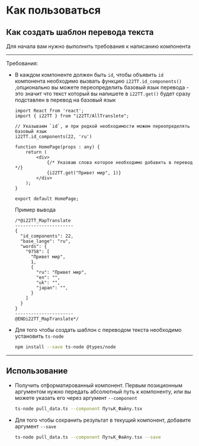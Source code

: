 # Как пользоваться

## Как создать шаблон перевода текста

Для начала вам нужно выполнить требования к написанию компонента

---

Требования:

- В каждом компоненте должен быть `id`, чтобы объявить `id` компонента необходимо вызвать
  функцию `i22TT.id_components()`
  ,опционально вы можете переопределить базовый язык перевода - это значит что текст который вы напишете в `i22TT.get()`
  будет сразу подставлен в перевод на базовый язык

  ```tsx
  import React from 'react';
  import { i22TT } from "i22TT/AllTranslete";
  
  // Указываем `id`, и при редкой необходимости можем переопределять базовый язык
  i22TT.id_components(22, 'ru')
  
  function HomePage(props : any) {
      return (
          <div>
              {/* Указваю слова которое необходимо добавить в перевод */}
              {i22TT.get("Привет мир", 1)}
          </div>
      );
  }
  
  export default HomePage;
  ```
  Пример вывода
  ```tsx  
  /*@i22TT_MapTranslate
  ----------------------
  {
    "id_components": 22,
    "base_lange": "ru",
    "words": {
      "9758": [
        "Привет мир",
        1,
        {
          "ru": "Привет мир",
          "en": "",
          "uk": "",
          "japan": "",
        }
      ]
    }
  }
  ----------------------
  @ENDi22TT_MapTranslate*/
  ```

- Для того чтобы создать шаблон с переводом текста необходимо установить `ts-node`

  ```bash
  npm install --save ts-node @types/node
  ```

---

## Использование

- Получить отформатированный компонент. Первым позиционным аргументом нужно передать абсолютный путь к компоненту, или
  вы можете указать его через аргумент `--component`
  ```bash
  ts-node pull_data.ts --component ПутьК_Файлу.tsx
  ```

- Для того чтобы сохранить результат в текущий компонент, добавите аргумент `--save`
  ```bash
  ts-node pull_data.ts --component ПутьК_Файлу.tsx --save
  ```
  
